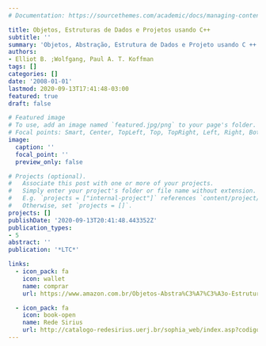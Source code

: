 ```yaml
---
# Documentation: https://sourcethemes.com/academic/docs/managing-content/

title: Objetos, Estruturas de Dados e Projetos usando C++
subtitle: ''
summary: 'Objetos, Abstração, Estrutura de Dados e Projeto usando C ++ é destinado ao segundo curso de programação, especialmente os que utilizam projeto orientado a objetos (POO) no estudo de estruturas de dados e algoritmos. O livro pode ser utilizado no terceiro curso de algoritmos e estruturas de dados em escolas com uma seqüência de três cursos. Além de abordar estruturas de dados e algoritmos básicos (listas, pilhas, filas, árvores, recursão, ordenação), existem capítulos sobre conjuntos e mapas, árvores de busca binária balanceadas e grafos. Embora é de supor que a maioria dos leitores tenha concluído um primeiro curso de programação em C++, há um extenso capítulo de revisão para os que talvez tivessem feito um primeiro curso de programação com uma outra linguagem orientada a objetos, ou para os que precisem de uma revisão em C++'
authors:
- Elliot B. ;Wolfgang, Paul A. T. Koffman
tags: []
categories: []
date: '2008-01-01'
lastmod: 2020-09-13T17:41:48-03:00
featured: true
draft: false

# Featured image
# To use, add an image named `featured.jpg/png` to your page's folder.
# Focal points: Smart, Center, TopLeft, Top, TopRight, Left, Right, BottomLeft, Bottom, BottomRight.
image:
  caption: ''
  focal_point: ''
  preview_only: false

# Projects (optional).
#   Associate this post with one or more of your projects.
#   Simply enter your project's folder or file name without extension.
#   E.g. `projects = ["internal-project"]` references `content/project/deep-learning/index.md`.
#   Otherwise, set `projects = []`.
projects: []
publishDate: '2020-09-13T20:41:48.443352Z'
publication_types:
- 5
abstract: ''
publication: '*LTC*'

links:
  - icon_pack: fa
    icon: wallet
    name: comprar
    url: https://www.amazon.com.br/Objetos-Abstra%C3%A7%C3%A3o-Estrutura-Projeto-Usando/dp/852161604X

  - icon_pack: fa
    icon: book-open
    name: Rede Sirius
    url: http://catalogo-redesirius.uerj.br/sophia_web/index.asp?codigo_sophia=258903
---
```

